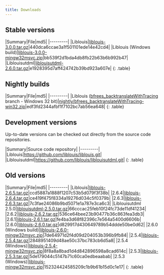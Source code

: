```yaml
---
title: Downloads
---
```


## Stable versions

|Summary|File|md5|
|---------|
|Liblouis|[liblouis-3.0.0.tar.gz](https://github.com/liblouis/liblouis/releases/download/v3.0.0/liblouis-3.0.0.tar.gz)|440dca6ccae3a1f501101ede14e42cd4|
|Liblouis (Windows build)|[liblouis-3.0.0-mingw32msvc.zip](https://github.com/liblouis/liblouis/releases/download/v3.0.0/liblouis-3.0.0-mingw32msvc.zip)|bb539f2d1bda4db8fb22b63b6b992b47|
|Liblouisutdml|[liblouisutdml-2.6.0.tar.gz](https://github.com/liblouis/liblouisutdml/releases/download/v2.6.0/liblouisutdml-2.6.0.tar.gz)|e1928395d7aff424742b39bd923a607e|
{: .table}

## Nightly builds

|Summary|File|md5|
|---------|
|Liblouis ([bfrees_backtranslateWithTracing](https://github.com/liblouis/liblouis/pull/100) branch - Windows 32 bit)|[nightly/bfrees_backtranslateWithTracing-win32.zip](nightly/bfrees_backtranslateWithTracing-win32.zip)|edf3fd2344afbf1f7102bc7ab56ea648|
{: .table}

## Development versions

Up-to-date versions can be checked out directly from the source code repositories.

|Summary|Source code repository|
|---------|
|Liblouis|<https://github.com/liblouis/liblouis.git>|
|Liblouisutdml|<https://github.com/liblouis/liblouisutdml.git>|
{: .table}

## Old versions

|Summary|File|md5|
|---------|
|Liblouis|[liblouis-2.6.5.tar.gz](https://github.com/liblouis/liblouis/releases/download/v2.6.5/liblouis-2.6.5.tar.gz)|ccd5887a1888f1207c53b5d079f3f38b|
|2.6.4|[liblouis-2.6.4.tar.gz](https://github.com/liblouis/liblouis/releases/download/v2.6.4/liblouis-2.6.4.tar.gz)|ce419f475f8334a19276d034c5f0379b|
|2.6.3|[liblouis-2.6.3.tar.gz](https://github.com/liblouis/liblouis/releases/download/v2.6.3/liblouis-2.6.3.tar.gz)|7c3fae24086b9bd5071e1a787e3ca6c3|
|Liblouisutdml 2.5.0|[liblouisutdml-2.5.0.tar.gz](http://code.google.com/p/liblouisutdml/downloads/detail?name=liblouisutdml-2.5.0.tar.gz)|66cccac25feb10f24fc73de11df41234|
|2.6.2|[liblouis-2.6.2.tar.gz](https://github.com/liblouis/liblouis/releases/download/v2.6.2/liblouis-2.6.2.tar.gz)|536ce64bee23b90477b36c863fea3db3|
|2.6.1|[liblouis-2.6.1.tar.gz](https://github.com/liblouis/liblouis/releases/download/v2.6.1/liblouis-2.6.1.tar.gz)|fe4ba3d68f82396c7e564a5400d6606b|
|2.6.0|[liblouis-2.6.0.tar.gz](https://github.com/liblouis/liblouis/releases/download/v2.6.0/liblouis-2.6.0.tar.gz)|d829917d430649789b54ddde50be0d62|
|2.6.0 (Windows build)|[liblouis-2.6.0-mingw32msvc.zip](https://github.com/liblouis/liblouis/releases/download/v2.6.0/liblouis-2.6.0-mingw32msvc.zip)|7de64971d2f4d09d204053b396b9fb84|
|2.5.4|[liblouis-2.5.4.tar.gz](liblouis-2.5.4.tar.gz)|2848951409d48ae50c37bc783cb6d5a8|
|2.5.4 (Windows)|[liblouis-2.5.4-mingw32msvc.zip](liblouis-2.5.4-mingw32msvc.zip)|8f8a8a8bad1d4d842896598a8cad614c|
|2.5.3|[liblouis-2.5.3.tar.gz](liblouis-2.5.3.tar.gz)|5de179044c5147b71c60ca0edbeaabab|
|2.5.3 (Windows)|[liblouis-mingw32msvc.zip](liblouis-mingw32msvc.zip)|152324424585209c1b9b61b15d0c1e17|
{: .table}

